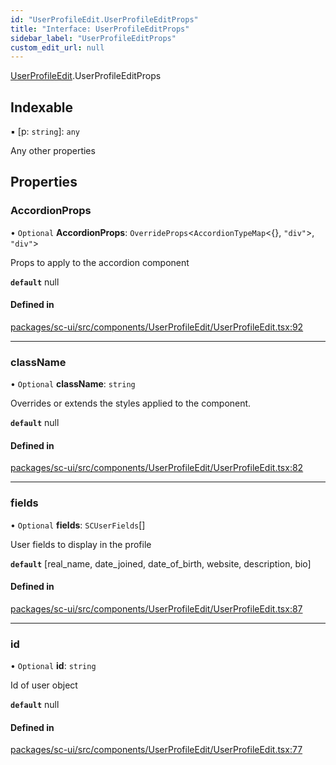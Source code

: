 ```yaml
---
id: "UserProfileEdit.UserProfileEditProps"
title: "Interface: UserProfileEditProps"
sidebar_label: "UserProfileEditProps"
custom_edit_url: null
---
```


[UserProfileEdit](../modules/UserProfileEdit.md).UserProfileEditProps

## Indexable

▪ [p: `string`]: `any`

Any other properties

## Properties

### AccordionProps

• `Optional` **AccordionProps**: `OverrideProps`<`AccordionTypeMap`<{}, ``"div"``\>, ``"div"``\>

Props to apply to the accordion component

**`default`** null

#### Defined in

[packages/sc-ui/src/components/UserProfileEdit/UserProfileEdit.tsx:92](https://github.com/selfcommunity/community-ui/blob/de7e3c8/packages/sc-ui/src/components/UserProfileEdit/UserProfileEdit.tsx#L92)

___

### className

• `Optional` **className**: `string`

Overrides or extends the styles applied to the component.

**`default`** null

#### Defined in

[packages/sc-ui/src/components/UserProfileEdit/UserProfileEdit.tsx:82](https://github.com/selfcommunity/community-ui/blob/de7e3c8/packages/sc-ui/src/components/UserProfileEdit/UserProfileEdit.tsx#L82)

___

### fields

• `Optional` **fields**: `SCUserFields`[]

User fields to display in the profile

**`default`** [real_name, date_joined, date_of_birth, website, description, bio]

#### Defined in

[packages/sc-ui/src/components/UserProfileEdit/UserProfileEdit.tsx:87](https://github.com/selfcommunity/community-ui/blob/de7e3c8/packages/sc-ui/src/components/UserProfileEdit/UserProfileEdit.tsx#L87)

___

### id

• `Optional` **id**: `string`

Id of user object

**`default`** null

#### Defined in

[packages/sc-ui/src/components/UserProfileEdit/UserProfileEdit.tsx:77](https://github.com/selfcommunity/community-ui/blob/de7e3c8/packages/sc-ui/src/components/UserProfileEdit/UserProfileEdit.tsx#L77)
